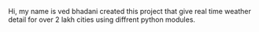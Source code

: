 Hi, my name is ved bhadani created this project that give real time weather detail for over 2 lakh cities using diffrent python modules.
